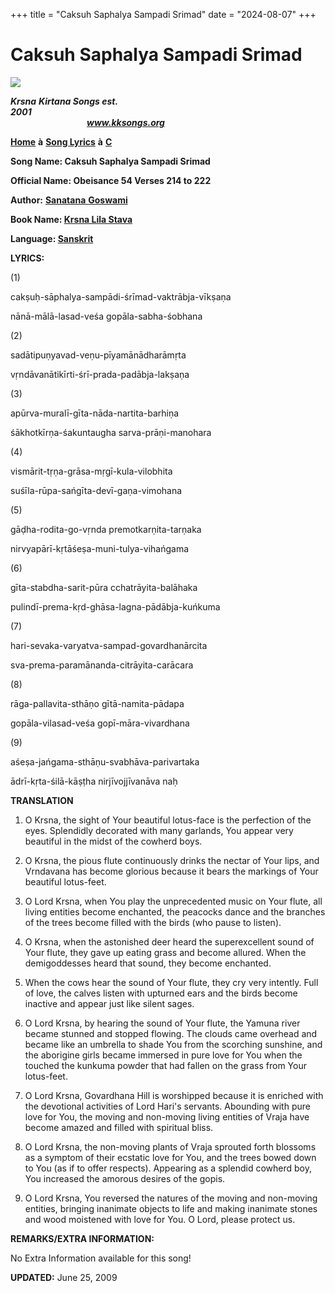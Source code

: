 +++
title = "Caksuh Saphalya Sampadi Srimad"
date = "2024-08-07"
+++

# Caksuh Saphalya Sampadi Srimad
**[![](http://kksongs.org/image_files/image002.jpg)](http://kksongs.org/)**

**_Krsna_** **_Kirtana Songs est. 2001_**                                                                                                                                                      **_www.kksongs.org_**

**[Home](http://kksongs.org/)** **à** **[Song Lyrics](http://kksongs.org/lyrics.html)** **à** **[C](http://kksongs.org/songs/song_c.html)**

**Song Name: Caksuh Saphalya Sampadi Srimad**

**Official Name: Obeisance 54 Verses 214 to 222**

**Author:** [**Sanatana** **Goswami**](http://kksongs.org/authors/list/sanatana_g.html)

**Book Name: [Krsna Lila Stava](http://kksongs.org/authors/krsnalilastava.html)**

**Language: [Sanskrit](http://kksongs.org/language/list/sanskrit.html)**

**LYRICS:**

(1)

cakṣuḥ-sāphalya\-sampādi\-śrīmad\-vaktrābja\-vīkṣaṇa

nānā\-mālā\-lasad\-veśa gopāla\-sabha\-śobhana

(2)

sadātipuṇyavad\-veṇu-pīyamānādharāmṛta

vṛndāvanātikīrti\-śrī\-prada\-padābja\-lakṣaṇa

(3)

apūrva\-muralī\-gīta\-nāda\-nartita\-barhiṇa

śākhotkīrṇa-śakuntaugha sarva\-prāṇi-manohara

(4)

vismārit\-tṛṇa-grāsa\-mṛgī\-kula-vilobhita

suśīla\-rūpa\-sańgīta\-devī\-gaṇa-vimohana

(5)

gāḍha-rodita-go-vṛnda premotkarṇita-tarṇaka

nirvyapārī-kṛtāśeṣa-muni-tulya-vihańgama

(6)

gīta-stabdha-sarit-pūra cchatrāyita-balāhaka

pulindī-prema-kṛd-ghāsa-lagna-pādābja-kuńkuma

(7)

hari-sevaka-varyatva-sampad-govardhanārcita

sva\-prema\-paramānanda\-citrāyita\-carācara

(8)

rāga\-pallavita\-sthāṇo gītā\-namita\-pādapa

gopāla\-vilasad\-veśa gopī\-māra\-vivardhana

(9)

aśeṣa-jańgama\-sthāṇu-svabhāva\-parivartaka

ādrī\-kṛta-śilā\-kāṣṭha nirjīvojjīvanāva naḥ

**TRANSLATION**

1) O Krsna, the sight of Your beautiful lotus-face is the perfection of the eyes. Splendidly decorated with many garlands, You appear very beautiful in the midst of the cowherd boys.

2) O Krsna, the pious flute continuously drinks the nectar of Your lips, and Vrndavana has become glorious because it bears the markings of Your beautiful lotus-feet.

3) O Lord Krsna, when You play the unprecedented music on Your flute, all living entities become enchanted, the peacocks dance and the branches of the trees become filled with the birds (who pause to listen).

4) O Krsna, when the astonished deer heard the superexcellent sound of Your flute, they gave up eating grass and become allured. When the demigoddesses heard that sound, they become enchanted.

5) When the cows hear the sound of Your flute, they cry very intently. Full of love, the calves listen with upturned ears and the birds become inactive and appear just like silent sages.

6) O Lord Krsna, by hearing the sound of Your flute, the Yamuna river became stunned and stopped flowing. The clouds came overhead and became like an umbrella to shade You from the scorching sunshine, and the aborigine girls became immersed in pure love for You when the touched the kunkuma powder that had fallen on the grass from Your lotus-feet.

7) O Lord Krsna, Govardhana Hill is worshipped because it is enriched with the devotional activities of Lord Hari's servants. Abounding with pure love for You, the moving and non-moving living entities of Vraja have become amazed and filled with spiritual bliss.

8) O Lord Krsna, the non-moving plants of Vraja sprouted forth blossoms as a symptom of their ecstatic love for You, and the trees bowed down to You (as if to offer respects). Appearing as a splendid cowherd boy, You increased the amorous desires of the gopis.

9) O Lord Krsna, You reversed the natures of the moving and non-moving entities, bringing inanimate objects to life and making inanimate stones and wood moistened with love for You. O Lord, please protect us.

**REMARKS/EXTRA INFORMATION:**

No Extra Information available for this song!

**UPDATED:** June 25, 2009